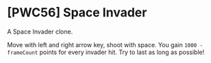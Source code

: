 # [PWC56] Space Invader

A Space Invader clone.

Move with left and right arrow key, shoot with space.
You gain `1000 - frameCount` points for every invader hit.
Try to last as long as possible!

